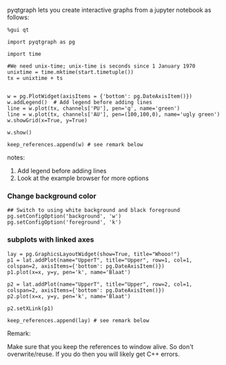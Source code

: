 pyqtgraph lets you create interactive graphs from a jupyter notebook as follows:

```
%gui qt

import pyqtgraph as pg

import time

#We need unix-time; unix-time is seconds since 1 January 1970
unixtime = time.mktime(start.timetuple())
tx = unixtime + ts


w = pg.PlotWidget(axisItems = {'bottom': pg.DateAxisItem()})
w.addLegend()  # Add legend before adding lines
line = w.plot(tx, channels['PU'], pen='g', name='green')
line = w.plot(tx, channels['AU'], pen=(100,100,0), name='ugly green')
w.showGrid(x=True, y=True)

w.show()

keep_references.append(w) # see remark below
```

notes:
1. Add legend before adding lines
2. Look at the example browser for more options


### Change background color

```
## Switch to using white background and black foreground
pg.setConfigOption('background', 'w')
pg.setConfigOption('foreground', 'k')
```

### subplots with linked axes

```
lay = pg.GraphicsLayoutWidget(show=True, title="Whooo!")
p1 = lat.addPlot(name="UpperT", title="Upper", row=1, col=1, colspan=2, axisItems={'bottom': pg.DateAxisItem()})
p1.plot(x=x, y=y, pen='k', name='Blaat')

p2 = lat.addPlot(name="UpperT", title="Upper", row=2, col=1, colspan=2, axisItems={'bottom': pg.DateAxisItem()})
p2.plot(x=x, y=y, pen='k', name='Blaat')

p2.setXLink(p1) 

keep_references.append(lay) # see remark below

```

Remark:

Make sure that you keep the references to window alive. So don't overwrite/reuse. If you do then you will likely get C++ errors. 



